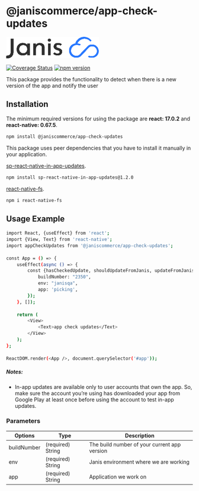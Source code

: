 # @janiscommerce/app-check-updates

![janis-logo](brand-logo.png)

[![Coverage Status](https://github.com/janis-commerce/app-check-updates/actions/workflows/coverage-status.yml/badge.svg)](https://github.com/janis-commerce/app-check-updates/actions/workflows/coverage-status.yml)
[![npm version](https://badge.fury.io/js/%40janiscommerce%2Fapp-check-updates.svg)](https://badge.fury.io/js/%40janiscommerce%2Fapp-check-updates)

This package provides the functionality to detect when there is a new version of the app and notify the user

## Installation

The minimum required versions for using the package are **react: 17.0.2** and **react-native: 0.67.5**.

```sh
npm install @janiscommerce/app-check-updates
```

This package uses peer dependencies that you have to install it manually in your application.

[sp-react-native-in-app-updates](https://www.npmjs.com/package/sp-react-native-in-app-updates/v/1.2.0).

```sh
npm install sp-react-native-in-app-updates@1.2.0
```

[react-native-fs](https://www.npmjs.com/package/react-native-fs).

```sh
npm i react-native-fs
```

## Usage Example

```sh
import React, {useEffect} from 'react';
import {View, Text} from 'react-native';
import appCheckUpdates from '@janiscommerce/app-check-updates';

const App = () => {
	useEffect(async () => {
  		const {hasCheckedUpdate, shouldUpdateFromJanis, updateFromJanis} = await appCheckUpdates({
			buildNumber: "2350",
			env: "janisqa",
			app: 'picking',
		});
	}, []);

	return (
		<View>
			<Text>app check updates</Text>
		</View>
	);
};

ReactDOM.render(<App />, document.querySelector('#app'));
```

##### Notes:

- In-app updates are available only to user accounts that own the app. So, make sure the account you’re using has downloaded your app from Google Play at least once before using the account to test in-app updates.

### Parameters

| Options    | Type              | Description                            |
| ---------- | ----------------- | -------------------------------------- |
| buildNumber | (required) String | The build number of your current app version |
| env | (required) String | Janis environment where we are working |
| app | (required) String | Application we work on |
